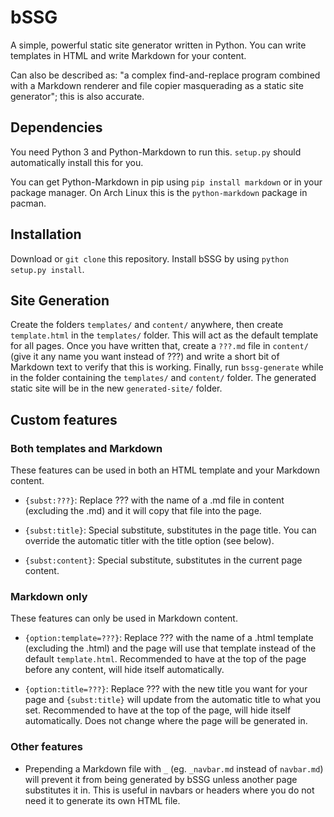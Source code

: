 # bSSG
A simple, powerful static site generator written in Python. You can write templates in HTML and write Markdown for your content.

Can also be described as: "a complex find-and-replace program combined with a Markdown renderer and file copier masquerading as a static site generator"; this is also accurate.

## Dependencies
You need Python 3 and Python-Markdown to run this. `setup.py` should automatically install this for you.

You can get Python-Markdown in pip using `pip install markdown` or in your package manager. On Arch Linux this is the `python-markdown` package in pacman.

## Installation
Download or `git clone` this repository. Install bSSG by using `python setup.py install`.

## Site Generation
Create the folders `templates/` and `content/` anywhere, then create `template.html` in the `templates/` folder. This will act as the default template for all pages. Once you have written that, create a `???.md` file in `content/` (give it any name you want instead of ???) and write a short bit of Markdown text to verify that this is working. Finally, run `bssg-generate` while in the folder containing the `templates/` and `content/` folder. The generated static site will be in the new `generated-site/` folder.

## Custom features

### Both templates and Markdown
These features can be used in both an HTML template and your Markdown content.

- `{subst:???}`: Replace ??? with the name of a .md file in content (excluding the .md) and it will copy that file into the page.

- `{subst:title}`: Special substitute, substitutes in the page title. You can override the automatic titler with the title option (see below).

- `{subst:content}`: Special substitute, substitutes in the current page content.

### Markdown only
These features can only be used in Markdown content.

- `{option:template=???}`: Replace ??? with the name of a .html template (excluding the .html) and the page will use that template instead of the default `template.html`. Recommended to have at the top of the page before any content, will hide itself automatically.

- `{option:title=???}`: Replace ??? with the new title you want for your page and `{subst:title}` will update from the automatic title to what you set. Recommended to have at the top of the page, will hide itself automatically. Does not change where the page will be generated in.

### Other features
- Prepending a Markdown file with `_` (eg. `_navbar.md` instead of `navbar.md`) will prevent it from being generated by bSSG unless another page substitutes it in. This is useful in navbars or headers where you do not need it to generate its own HTML file.